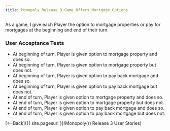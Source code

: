 ```yaml
---
title: Monopoly_Release_3_Game_Offers_Mortgage_Options
---
```

As a game, I give each Player the option to mortgage properties or pay for mortgages at the beginning and end of their turn.

### User Acceptance Tests
* At beginning of turn, Player is given option to mortgage property and does so.
* At beginning of turn, Player is given option to mortgage property but does not.
* At beginning of turn, Player is given option to pay back mortgage and does so.
* At beginning of turn, Player is given option to pay back mortgage but does not.
* At end of turn, Player is given option to mortgage property and does so.
* At end of turn, Player is given option to mortgage property but does not.
* At end of turn, Player is given option to pay back mortgage and does so.
* At end of turn, Player is given option to pay back mortgage but does not.

[<--Back]({{ site.pagesurl }}/Monopoly(r) Release 3 User Stories)